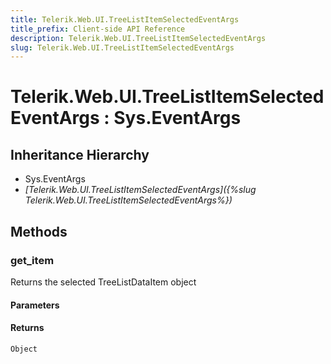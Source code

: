 ```yaml
---
title: Telerik.Web.UI.TreeListItemSelectedEventArgs
title_prefix: Client-side API Reference
description: Telerik.Web.UI.TreeListItemSelectedEventArgs
slug: Telerik.Web.UI.TreeListItemSelectedEventArgs
---
```


# Telerik.Web.UI.TreeListItemSelectedEventArgs : Sys.EventArgs

## Inheritance Hierarchy

* Sys.EventArgs
* *[Telerik.Web.UI.TreeListItemSelectedEventArgs]({%slug Telerik.Web.UI.TreeListItemSelectedEventArgs%})*


## Methods

### get_item

Returns the selected TreeListDataItem object 

#### Parameters

#### Returns

`Object`

